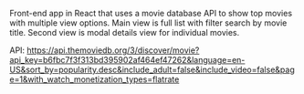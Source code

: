Front-end app in React that uses a movie database API to show top movies with multiple view options. Main view is full list with filter search by movie title. Second view is modal details view for individual movies.

API: https://api.themoviedb.org/3/discover/movie?api_key=b6fbc7f3f313bd395902af464ef47262&language=en-US&sort_by=popularity.desc&include_adult=false&include_video=false&page=1&with_watch_monetization_types=flatrate

